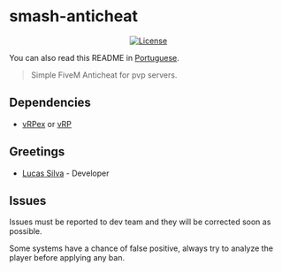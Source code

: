 # smash-anticheat

<p align="center">
  <a href="https://github.com/GHMatti/ghmattimysql/blob/master/license.md">
    <img src="https://img.shields.io/badge/License-MIT-blue.svg" alt="License">
  </a>
</p>

You can also read this README in [Portuguese](https://github.com/OLucasPk/smash-ac/blob/main/README.pt.md).

> Simple FiveM Anticheat for pvp servers.

## Dependencies
* [vRPex](https://github.com/contatosummerz/vrpex) or [vRP](https://github.com/ImagicTheCat/vRP/tree/1.0)

## Greetings
- [Lucas Silva](https://github.com/OLucasPk) - Developer

## Issues

Issues must be reported to dev team and they will be corrected soon as possible.

Some systems have a chance of false positive, always try to analyze the player before applying any ban.
